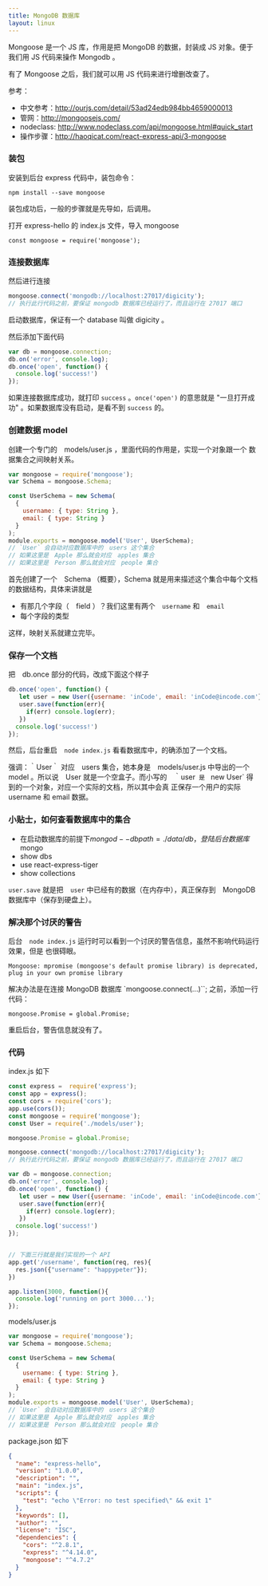 ```yaml
---
title: MongoDB 数据库
layout: linux
---
```


Mongoose 是一个 JS 库，作用是把 MongoDB 的数据，封装成 JS 对象。便于
我们用 JS 代码来操作 Mongodb 。

有了 Mongoose 之后，我们就可以用 JS 代码来进行增删改查了。


参考：

- 中文参考：http://ourjs.com/detail/53ad24edb984bb4659000013
- 管网：http://mongoosejs.com/
- nodeclass: http://www.nodeclass.com/api/mongoose.html#quick_start
- 操作步骤：http://haoqicat.com/react-express-api/3-mongoose

### 装包

安装到后台 express 代码中，装包命令：

```
npm install --save mongoose
```

装包成功后，一般的步骤就是先导如，后调用。

打开 express-hello 的 index.js 文件，导入 mongoose

```
const mongoose = require('mongoose');
```


### 连接数据库

然后进行连接

```js
mongoose.connect('mongodb://localhost:27017/digicity');
// 执行此行代码之前，要保证 mongodb 数据库已经运行了，而且运行在 27017 端口
```

启动数据库，保证有一个 database 叫做 digicity 。

然后添加下面代码

```js
var db = mongoose.connection;
db.on('error', console.log);
db.once('open', function() {
  console.log('success!')
});
```

如果连接数据库成功，就打印 `success` 。`once('open')` 的意思就是
"一旦打开成功" 。如果数据库没有启动，是看不到 `success` 的。

### 创建数据 model

创建一个专门的　models/user.js ，里面代码的作用是，实现一个对象跟一个
数据集合之间映射关系。

```js
var mongoose = require('mongoose');
var Schema = mongoose.Schema;

const UserSchema = new Schema(
  {
    username: { type: String },
    email: { type: String }
  }
);
module.exports = mongoose.model('User', UserSchema);
// `User` 会自动对应数据库中的　users 这个集合
// 如果这里是　Apple 那么就会对应　apples 集合
// 如果这里是　Person 那么就会对应　people 集合
```

首先创建了一个　Schema （概要），Schema 就是用来描述这个集合中每个文档
的数据结构，具体来讲就是

- 有那几个字段（　field ）？我们这里有两个　`username` 和　`email`
- 每个字段的类型

这样，映射关系就建立完毕。

### 保存一个文档

把　db.once 部分的代码，改成下面这个样子

```js
db.once('open', function() {
   let user = new User({username: 'inCode', email: 'inCode@incode.com'});
   user.save(function(err){
     if(err) console.log(err);
   })
  console.log('success!')
});
```

然后，后台重启　`node index.js` 看看数据库中，的确添加了一个文档。

强调：｀User｀ 对应　users 集合，她本身是　models/user.js 中导出的一个
model 。所以说　User 就是一个空盒子。而小写的　｀user` 是　`new User`
得到的一个对象，对应一个实际的文档，所以其中会真
正保存一个用户的实际　username 和 email 数据。

### 小贴士，如何查看数据库中的集合
- 在启动数据库的前提下$mongod --dbpath=./data/db，登陆后台数据库$ mongo
- show dbs
- use react-express-tiger
- show collections


`user.save` 就是把　`user` 中已经有的数据（在内存中），真正保存到　MongoDB
数据库中（保存到硬盘上）。

### 解决那个讨厌的警告

后台　`node index.js` 运行时可以看到一个讨厌的警告信息，虽然不影响代码运行效果，但是
也很碍眼。

```
Mongoose: mpromise (mongoose's default promise library) is deprecated, plug in your own promise library
```

解决办法是在连接 MongoDB 数据库 `mongoose.connect(...)``; 之前，添加一行代码：

```
mongoose.Promise = global.Promise;
```

重启后台，警告信息就没有了。

### 代码

index.js 如下

```js
const express =  require('express');
const app = express();
const cors = require('cors');
app.use(cors());
const mongoose = require('mongoose');
const User = require('./models/user');

mongoose.Promise = global.Promise;

mongoose.connect('mongodb://localhost:27017/digicity');
// 执行此行代码之前，要保证 mongodb 数据库已经运行了，而且运行在 27017 端口

var db = mongoose.connection;
db.on('error', console.log);
db.once('open', function() {
   let user = new User({username: 'inCode', email: 'inCode@incode.com'});
   user.save(function(err){
     if(err) console.log(err);
   })
  console.log('success!')
});


// 下面三行就是我们实现的一个 API
app.get('/username', function(req, res){
  res.json({"username": "happypeter"});
})

app.listen(3000, function(){
  console.log('running on port 3000...');
});
```

models/user.js

```js
var mongoose = require('mongoose');
var Schema = mongoose.Schema;

const UserSchema = new Schema(
  {
    username: { type: String },
    email: { type: String }
  }
);
module.exports = mongoose.model('User', UserSchema);
// `User` 会自动对应数据库中的　users 这个集合
// 如果这里是　Apple 那么就会对应　apples 集合
// 如果这里是　Person 那么就会对应　people 集合
```

package.json 如下

```json
{
  "name": "express-hello",
  "version": "1.0.0",
  "description": "",
  "main": "index.js",
  "scripts": {
    "test": "echo \"Error: no test specified\" && exit 1"
  },
  "keywords": [],
  "author": "",
  "license": "ISC",
  "dependencies": {
    "cors": "^2.8.1",
    "express": "^4.14.0",
    "mongoose": "^4.7.2"
  }
}
```
